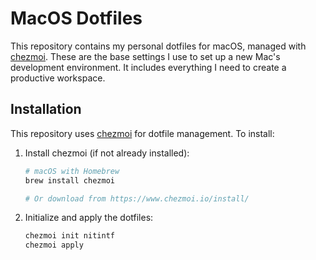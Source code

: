 # MacOS Dotfiles

This repository contains my personal dotfiles for macOS, managed with [chezmoi](https://www.chezmoi.io/). These are the base settings I use to set up a new Mac's development environment. It includes everything I need to create a productive workspace.

## Installation

This repository uses [chezmoi](https://www.chezmoi.io/) for dotfile management. To install:

1. Install chezmoi (if not already installed):
   ```sh
   # macOS with Homebrew
   brew install chezmoi
   
   # Or download from https://www.chezmoi.io/install/
   ```

2. Initialize and apply the dotfiles:
   ```sh
   chezmoi init nitintf
   chezmoi apply
   ```
